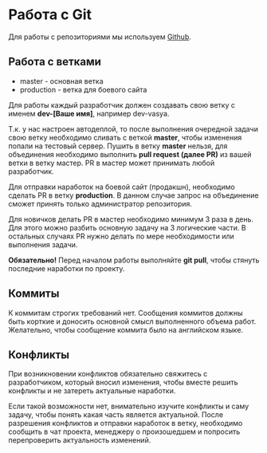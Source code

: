 # Работа с Git

Для работы с репозиториями мы используем [Github](https://github.com/CedroAgency).

## Работа с ветками

* master - основная ветка
* production - ветка для боевого сайта

Для работы каждый разработчик должен создавать свою ветку с именем **dev-[Ваше имя]**, например dev-vasya.

Т.к. у нас настроен автодеплой, то после выполнения очередной задачи свою ветку необходимо сливать с веткой **master**, чтобы изменения попали на тестовый сервер. Пушить в ветку **master** нельзя, для объединения необходимо выполнить **pull request (далее PR)** из вашей ветки в ветку мастер. PR в мастер может принимать любой разработчик.

Для отправки наработок на боевой сайт (продакшн), необходимо сделать PR в ветку **production**. В данном случае запрос на объединение сможет принять только администратор репозитория.

Для новичков делать PR в мастер необходимо минимум 3 раза в день. Для этого можно разбить основную задачу на 3 логические части. В остальных случаях PR нужно делать по мере необходимости или выполнения задачи.

**Обязательно!** Перед началом работы выполняйте **git pull**, чтобы стянуть последние наработки по проекту.

## Коммиты

К коммитам строгих требований нет. Сообщения коммитов должны быть корткие и доносить основной смысл выполненного объема работ. Желательно, чтобы сообщение коммита было на английском языке.

## Конфликты

При возникновении конфликтов обязательно свяжитесь с разработчиком, который вносил изменения, чтобы вместе решить конфликты и не затереть актуальные наработки.

Если такой возможности нет, внимательно изучите конфликты и саму задачу, чтобы понять какая часть является актуальной. После разрешения конфликтов и отправки наработок в ветку, необходимо сообщить в чат проекта, менеджеру о произошедшем и попросить перепроверить актуальность изменений.
